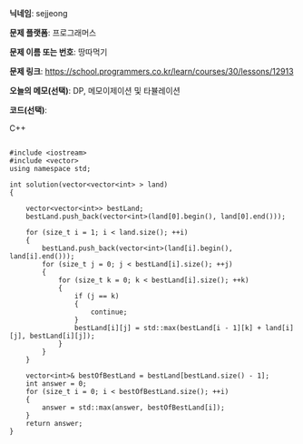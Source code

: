 **닉네임**: sejjeong

**문제 플랫폼**: 프로그래머스

**문제 이름 또는 번호**: 땅따먹기

**문제 링크**: https://school.programmers.co.kr/learn/courses/30/lessons/12913

**오늘의 메모(선택)**: 
            DP, 메모이제이션 및 타뷸레이션
            

**코드(선택)**:

C++

```

#include <iostream>
#include <vector>
using namespace std;

int solution(vector<vector<int> > land)
{

    vector<vector<int>> bestLand;
    bestLand.push_back(vector<int>(land[0].begin(), land[0].end()));
    
    for (size_t i = 1; i < land.size(); ++i)
    {
        bestLand.push_back(vector<int>(land[i].begin(), land[i].end()));
        for (size_t j = 0; j < bestLand[i].size(); ++j)
        {
            for (size_t k = 0; k < bestLand[i].size(); ++k)
            {
                if (j == k)
                {
                    continue;
                }
                bestLand[i][j] = std::max(bestLand[i - 1][k] + land[i][j], bestLand[i][j]);
            }
        }
    }

    vector<int>& bestOfBestLand = bestLand[bestLand.size() - 1];
    int answer = 0;
    for (size_t i = 0; i < bestOfBestLand.size(); ++i)
    {
        answer = std::max(answer, bestOfBestLand[i]);
    }
    return answer;
}



```